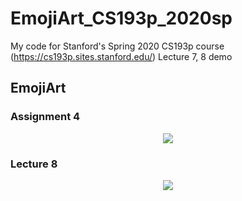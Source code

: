 # EmojiArt_CS193p_2020sp

My code for Stanford's Spring 2020 CS193p course (https://cs193p.sites.stanford.edu/) Lecture 7, 8 demo

## EmojiArt

### Assignment 4

<p align="middle">
<img src="EmojiArt/resources/assignment_4_demo_ipad_record.gif"/>
</p>

### Lecture 8

<p align="middle">
<img src="EmojiArt/resources/lecture_8_demo_ipad_record.gif"/>
</p>

